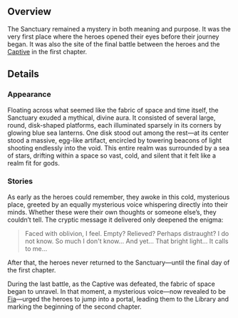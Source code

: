 <!-- title: The Sanctuary -->
<!-- quote: Don't worry. This isn't goodbye forever. -->
<!-- chapters: 0 -->
<!-- images: (The Sanctuary Overview #1), (The Sanctuary Overview #2), (The Sanctuary Overview #3), (The Sanctuary Overview #4) --->
<!-- model: false -->

## Overview

The Sanctuary remained a mystery in both meaning and purpose. It was the very first place where the heroes opened their eyes before their journey began. It was also the site of the final battle between the heroes and the [Captive](#entry:outsider-entry) in the first chapter.

## Details

### Appearance

Floating across what seemed like the fabric of space and time itself, the Sanctuary exuded a mythical, divine aura. It consisted of several large, round, disk-shaped platforms, each illuminated sparsely in its corners by glowing blue sea lanterns. One disk stood out among the rest—at its center stood a massive, egg-like artifact, encircled by towering beacons of light shooting endlessly into the void. This entire realm was surrounded by a sea of stars, drifting within a space so vast, cold, and silent that it felt like a realm fit for gods.

### Stories

As early as the heroes could remember, they awoke in this cold, mysterious place, greeted by an equally mysterious voice whispering directly into their minds. Whether these were their own thoughts or someone else’s, they couldn’t tell. The cryptic message it delivered only deepened the enigma:

> Faced with oblivion, I feel. Empty?
> Relieved?
> Perhaps distraught?
> I do not know.
> So much I don't know... And yet...
> That bright light... It calls to me...

After that, the heroes never returned to the Sanctuary—until the final day of the first chapter.

During the last battle, as the Captive was defeated, the fabric of space began to unravel. In that moment, a mysterious voice—now revealed to be [Fia](#entry:iphania-entry)—urged the heroes to jump into a portal, leading them to the Library and marking the beginning of the second chapter.
